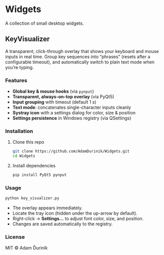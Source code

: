 # Widgets

A collection of small desktop widgets.

## KeyVisualizer

A transparent, click-through overlay that shows your keyboard and mouse inputs in real time.
Group key sequences into “phrases” (resets after a configurable timeout), and automatically switch to plain text mode when you’re typing.

### Features

* **Global key & mouse hooks** (via `pynput`)
* **Transparent, always-on-top overlay** (via PyQt5)
* **Input grouping** with timeout (default 1 s)
* **Text mode**: concatenates single-character inputs cleanly
* **Systray icon** with a settings dialog for color, size & position
* **Settings persistence** in Windows registry (via QSettings)

### Installation

1. Clone this repo

   ```bash
   git clone https://github.com/AdamDurinik/Widgets.git
   cd Widgets
   ```
2. Install dependencies

   ```bash
   pip install PyQt5 pynput
   ```

### Usage

```bash
python key_visualizer.py
```

* The overlay appears immediately.
* Locate the tray icon (hidden under the up-arrow by default).
* Right-click → **Settings…** to adjust font color, size, and position.
* Changes are saved automatically to the registry.

### License

MIT © Adam Ďuriník
